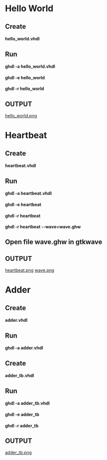 
# Hello World 
## Create 
#### hello_world.vhdl
## Run
#### ghdl -a hello_world.vhdl 
#### ghdl -e hello_world
#### ghdl -r hello_world
## OUTPUT 
[hello_world.png](hello_world.png)

# Heartbeat 
## Create
#### heartbeat.vhdl
## Run
#### ghdl -a heartbeat.vhdl
#### ghdl -e heartbeat
#### ghdl -r heartbeat
#### ghdl -r heartbeat --wave=wave.ghw

## Open file wave.ghw in gtkwave

## OUTPUT
[heartbeat.png](heartbeat.png)
[wave.png](wave.png)

# Adder
## Create
#### adder.vhdl 
## Run
#### ghdl -a adder.vhdl
## Create
#### adder_tb.vhdl 
## Run
#### ghdl -a adder_tb.vhdl
#### ghdl -e adder_tb
#### ghdl -r adder_tb
## OUTPUT
[adder_tb.png](adder_tb.png)

